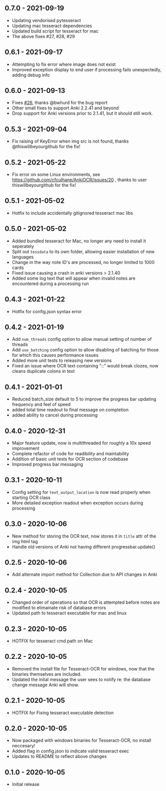 ## 0.7.0 - 2021-09-19
- Updating vendorised pytesseract
- Updating mac tesseract dependencies
- Updated build script for tesseract for mac
- The above fixes #27, #28, #29


## 0.6.1 - 2021-09-17

- Attempting to fix error where image does not exist
- Improved exception display to end user if processing fails unexpectedly, adding debug info

## 0.6.0 - 2021-09-13

- Fixes [#26](https://github.com/cfculhane/AnkiOCR/issues/26), thanks @bwhurd for the bug report
- Other small fixes to support Anki 2.2.41 and beyond
- Drop support for Anki versions prior to 2.1.41, but it should still work.

## 0.5.3 - 2021-09-04

- Fix raising of KeyError when img src is not found, thanks @thiswillbeyourgithub for the fix!

## 0.5.2 - 2021-05-22

- Fix error on some Linux environments, see https://github.com/cfculhane/AnkiOCR/issues/20 , thanks to user
  thiswillbeyourgithub for the fix!

## 0.5.1 - 2021-05-02

- Hotfix to include accidentally gitignored tesseract mac libs

## 0.5.0 - 2021-05-02

- Added bundled tesseract for Mac, no longer any need to install it seperately
- Split out `tessdata` to its own folder, allowing easier installation of new languages
- Change in the way note ID's are processed, no longer limited to 1000 cards
- Fixed issue causing a crash in anki versions > 2.1.40
- Added some log text that will appear when invalid notes are encountered during a processing run

## 0.4.3 - 2021-01-22

- Hotfix for config.json syntax error

## 0.4.2 - 2021-01-19

- Add `num_threads` config option to allow manual setting of number of threads
- Add `use_batching` config option to allow disabling of batching for those for which this causes performance issues
- Added more unit tests to releasing new versions
- Fixed an issue where OCR text containing "::" would break clozes, now cleans duplicate colons in text

## 0.4.1 - 2021-01-01

- Reduced batch_size default to 5 to improve the progress bar updating frequency and feel of speed
- added total time readout to final message on completion
- added ability to cancel during processing

## 0.4.0 - 2020-12-31

- Major feature update, now is multithreaded for roughly a 10x speed improvement
- Complete refactor of code for readibility and maintability
- Addition of basic unit tests for OCR section of codebase
- Improved progress bar messaging

## 0.3.1 - 2020-10-11

- Config setting for `text_output_location` is now read properly when starting OCR class
- More detailed exception readout when exception occurs during processing

## 0.3.0 - 2020-10-06

- New method for storing the OCR text, now stores it in `title` attr of the img html tag
- Handle old versions of Anki not having different progressbar.update()

## 0.2.5 - 2020-10-06

- Add alternate import method for Collection due to API changes in Anki

## 0.2.4 - 2020-10-05

- Changed order of operations so that OCR is attempted before notes are modified to elimainate risk of database errors
- Updated path to tesseract executable for mac and linux

## 0.2.3 - 2020-10-05

- HOTFIX for tesseract cmd path on Mac

## 0.2.2 - 2020-10-05

- Removed the install file for Tesseract-OCR for windows, now that the binaries themselves are included.
- Updated the inital message the user sees to notify re: the database change message Anki will show.

## 0.2.1 - 2020-10-05

- HOTFIX for Fixing tesseract executable detection

## 0.2.0 - 2020-10-05

- Now packaged with windows binaries for Tesseract-OCR, no install neccesary!
- Added flag in config.json to indicate valid tesseract exec
- Updates to README to reflect above changes

## 0.1.0 - 2020-10-05

- Initial release
